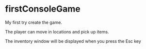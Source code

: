# firstConsoleGame

My first try create the game.

The player can move in locations and pick up items. 

The inventory window will be displayed when you press the Esc key

